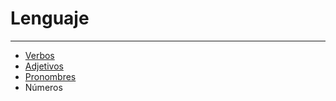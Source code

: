 # Lenguaje

*****

* [Verbos](verbs.md)
* [Adjetivos](adjectives.md)
* [Pronombres](nouns.md)
* Números
